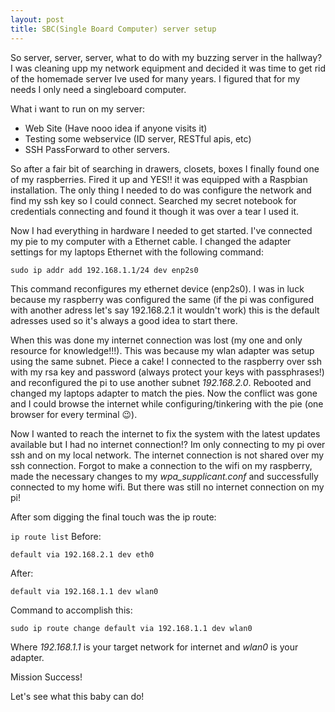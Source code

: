```yaml
---
layout: post
title: SBC(Single Board Computer) server setup
---
```


So server, server, server, what to do with my buzzing server in the hallway?
I was cleaning upp my network equipment and decided it was time to get rid of the homemade server Ive used for many years.  I figured that for my needs I only need a singleboard computer. 

What i want to run on my server:

* Web Site (Have nooo idea if anyone visits it)
* Testing some webservice (ID server, RESTful apis, etc)
* SSH PassForward to other servers.

So after a fair bit of searching in drawers, closets, boxes I finally found one of my raspberries. Fired it up and YES!! it was equipped with a Raspbian installation. The only thing I needed to do was configure the network and find my ssh key so I could connect. Searched my secret notebook for credentials connecting and found it though it was over a tear I used it.

Now I had everything in hardware I needed to get started. I've connected my pie to my computer with a Ethernet cable. I changed the adapter settings for my laptops Ethernet with the following command:

```
sudo ip addr add 192.168.1.1/24 dev enp2s0
```

This command reconfigures my ethernet device (enp2s0). I was in luck because my raspberry was configured the same (if the pi was configured with another adress let's say 192.168.2.1 it wouldn't work) this is the default adresses used so it's always a good idea to start there.

When this was done my internet connection was lost (my one and only resource for knowledge!!!). This was because my wlan adapter was setup using the same subnet.
Piece a cake! I connected to the raspberry over ssh with my rsa key and password (always protect your keys with passphrases!) and reconfigured the pi to use another subnet *192.168.2.0*. Rebooted and changed my laptops adapter to match the pies. Now the conflict was gone and I could browse the internet while configuring/tinkering with the pie (one browser for every terminal 😉).

Now I wanted to reach the internet to fix the system with the latest updates available but I had no internet connection!? Im only connecting to my pi over ssh and on my local network. The internet connection is not shared over my ssh connection. Forgot to make a connection to the wifi on my raspberry, made the necessary changes to my *wpa_supplicant.conf* and successfully connected to my home wifi. But there was still no internet connection on my pi! 

After som digging the final touch was the ip route:

`ip route list` Before:
```
default via 192.168.2.1 dev eth0
```
After:
```
default via 192.168.1.1 dev wlan0 
```
Command to accomplish this:
```
sudo ip route change default via 192.168.1.1 dev wlan0
```
Where *192.168.1.1* is your target network for internet and *wlan0* is your adapter.

Mission Success!

Let's see what this baby can do!
